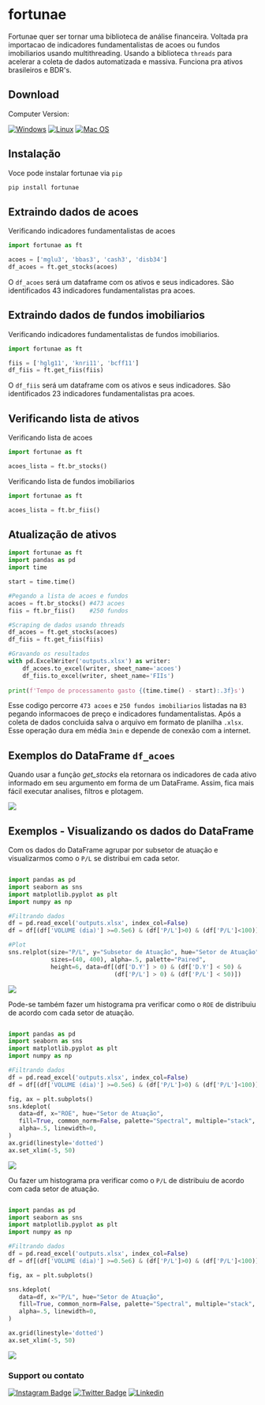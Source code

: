 # fortunae
 Fortunae quer ser tornar uma biblioteca de análise financeira. Voltada pra importacao de indicadores fundamentalistas de acoes ou fundos imobiliarios usando multithreading. Usando a biblioteca `threads` para acelerar a coleta de dados automatizada e massiva. Funciona pra ativos brasileiros e BDR's.

## Download

Computer Version:

[![Windows](https://img.shields.io/badge/Windows-0078D6?style=for-the-badge&logo=windows&logoColor=white)](https://github.com/seu-usuario/seu-repositorio/releases)
[![Linux](https://img.shields.io/badge/Linux-FF6600?style=for-the-badge&logo=linux&logoColor=white)](https://github.com/seu-usuario/seu-repositorio/releases)
[![Mac OS](https://img.shields.io/badge/mac%20os-000000?style=for-the-badge&logo=macos&logoColor=F0F0F0)](https://github.com/seu-usuario/seu-repositorio/releases)

## Instalação

Voce pode instalar fortunae via `pip`

```md
pip install fortunae
```
## Extraindo dados de acoes
Verificando indicadores fundamentalistas de acoes

```python
import fortunae as ft

acoes = ['mglu3', 'bbas3', 'cash3', 'disb34']
df_acoes = ft.get_stocks(acoes)
```
O `df_acoes` será um dataframe com os ativos e seus indicadores. São identificados 43 indicadores fundamentalistas pra acoes.

## Extraindo dados de fundos imobiliarios

Verificando indicadores fundamentalistas de fundos imobiliarios.

```python
import fortunae as ft

fiis = ['hglg11', 'knri11', 'bcff11']
df_fiis = ft.get_fiis(fiis)
```
O `df_fiis` será um dataframe com os ativos e seus indicadores. São identificados 23 indicadores fundamentalistas pra acoes.

## Verificando lista de ativos
Verificando lista de acoes
```python
import fortunae as ft

acoes_lista = ft.br_stocks()
```
Verificando lista de fundos imobiliarios
```python
import fortunae as ft

acoes_lista = ft.br_fiis()
```

## Atualização de ativos

```python
import fortunae as ft
import pandas as pd
import time 

start = time.time()

#Pegando a lista de acoes e fundos
acoes = ft.br_stocks() #473 acoes
fiis = ft.br_fiis()    #250 fundos

#Scraping de dados usando threads
df_acoes = ft.get_stocks(acoes)
df_fiis = ft.get_fiis(fiis)

#Gravando os resultados
with pd.ExcelWriter('outputs.xlsx') as writer:  
    df_acoes.to_excel(writer, sheet_name='acoes')
    df_fiis.to_excel(writer, sheet_name='FIIs')
    
print(f'Tempo de processamento gasto {(time.time() - start):.3f}s')
```
Esse codigo percorre `473 acoes` e `250 fundos imobiliarios` listadas na `B3` pegando informacoes de 
preço e indicadores fundamentalistas. Após a coleta de dados concluida salva o arquivo em formato de planilha `.xlsx`. Esse operação dura em média `3min` e depende de conexão com a internet.

## Exemplos do DataFrame `df_acoes`
Quando usar a função *get_stocks* ela retornara os indicadores de cada ativo informado em seu argumento em forma de um DataFrame. Assim, fica mais fácil executar analises, filtros e plotagem.

![](imgs/df.PNG)

## Exemplos - Visualizando os dados do DataFrame

Com os dados do DataFrame agrupar por subsetor de atuação e visualizarmos como o `P/L` se distribui em cada setor.
```python

import pandas as pd
import seaborn as sns
import matplotlib.pyplot as plt
import numpy as np

#Filtrando dados
df = pd.read_excel('outputs.xlsx', index_col=False)
df = df[(df['VOLUME (dia)'] >=0.5e6) & (df['P/L']>0) & (df['P/L']<100)]

#Plot
sns.relplot(size="P/L", y="Subsetor de Atuação", hue="Setor de Atuação", x="D.Y",
            sizes=(40, 400), alpha=.5, palette="Paired",
            height=6, data=df[(df['D.Y'] > 0) & (df['D.Y'] < 50) & 
                              (df['P/L'] > 0) & (df['P/L'] < 50)])
```

![](imgs/plot1.png)

Pode-se também fazer um histograma pra verificar como o `ROE` de distribuiu de acordo com cada setor de atuação.
```python

import pandas as pd
import seaborn as sns
import matplotlib.pyplot as plt
import numpy as np

#Filtrando dados
df = pd.read_excel('outputs.xlsx', index_col=False)
df = df[(df['VOLUME (dia)'] >=0.5e6) & (df['P/L']>0) & (df['P/L']<100)]

fig, ax = plt.subplots()
sns.kdeplot(
   data=df, x="ROE", hue="Setor de Atuação",
   fill=True, common_norm=False, palette="Spectral", multiple="stack",
   alpha=.5, linewidth=0,
)
ax.grid(linestyle='dotted')
ax.set_xlim(-5, 50)
```

![](imgs/plot2.png)

Ou fazer um histograma pra verificar como o `P/L` de distribuiu de acordo com cada setor de atuação.
```python

import pandas as pd
import seaborn as sns
import matplotlib.pyplot as plt
import numpy as np

#Filtrando dados
df = pd.read_excel('outputs.xlsx', index_col=False)
df = df[(df['VOLUME (dia)'] >=0.5e6) & (df['P/L']>0) & (df['P/L']<100)]

fig, ax = plt.subplots()

sns.kdeplot(
   data=df, x="P/L", hue="Setor de Atuação",
   fill=True, common_norm=False, palette="Spectral", multiple="stack",
   alpha=.5, linewidth=0,
)

ax.grid(linestyle='dotted')
ax.set_xlim(-5, 50)

```

![](imgs/plot3.png)


### Support ou contato

[![Instagram Badge](https://img.shields.io/badge/Instagram-E4405F?style=for-the-badge&logo=instagram&logoColor=white)](https://www.instagram.com/arthurchabole/)
[![Twitter Badge](https://img.shields.io/badge/Twitter-1DA1F2?style=for-the-badge&logo=twitter&logoColor=white)](https://twitter.com/Arthur__Chabole)
[![Linkedin](https://img.shields.io/badge/LinkedIn-0077B5?style=for-the-badge&logo=linkedin&logoColor=white)](https://www.linkedin.com/in/arthur-chabole-1589a8149/)

